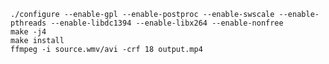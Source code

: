 `./configure --enable-gpl --enable-postproc --enable-swscale --enable-pthreads --enable-libdc1394 --enable-libx264 --enable-nonfree`  
`make -j4`  
`make install`  
`ffmpeg -i source.wmv/avi -crf 18 output.mp4` 
